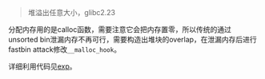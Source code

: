 >  堆溢出任意大小，glibc2.23

分配内存用的是calloc函数，需要注意它会把内存置零，所以传统的通过unsorted bin泄漏内存不再可行，需要构造出堆块的overlap，在泄漏内存后进行fastbin attack修改`__malloc_hook`。

详细利用代码见[exp](./exp.py)。


